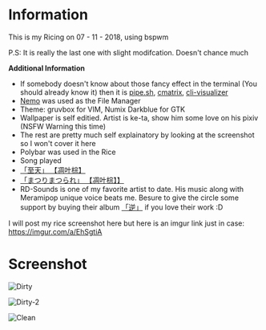 # Information
This is my Ricing on 07 - 11 - 2018, using bspwm

P.S: It is really the last one with slight modifcation. Doesn't chance much

**Additional Information**
* If somebody doesn't know about those fancy effect in the terminal (You should already know it) then it is [pipe.sh](https://github.com/pipeseroni/pipes.sh), [cmatrix](https://github.com/abishekvashok/cmatrix), [cli-visualizer](https://github.com/dpayne/cli-visualizer)
* [Nemo](https://github.com/linuxmint/nemo) was used as the File Manager
* Theme: gruvbox for VIM, Numix Darkblue for GTK
* Wallpaper is self editied. Artist is ke-ta, show him some love on his pixiv (NSFW Warning this time)
* The rest are pretty much self explainatory by looking at the screenshot so I won't cover it here
* Polybar was used in the Rice
* Song played
* [「至天」 【凋叶棕】](https://www.youtube.com/watch?v=cjqIR7t1UZs)
* [「まつりまつられ」 【凋叶棕】】](https://www.youtube.com/watch?v=P9CgZkQtMGg)
* RD-Sounds is one of my favorite artist to date. His music along with Meramipop unique voice beats me. Besure to give the circle some support by buying their album [「逆」](http://www.rd-sounds.com/c94_seal_inside.html) if you love their work :D

I will post my rice screenshot here but here is an imgur link just in case: https://imgur.com/a/EhSgtiA

# Screenshot

![Dirty](https://i.imgur.com/gRAs6h1.png)

![Dirty-2](https://i.imgur.com/kTx4tB1.png)

![Clean](https://i.imgur.com/dEZM8Ok.png)
